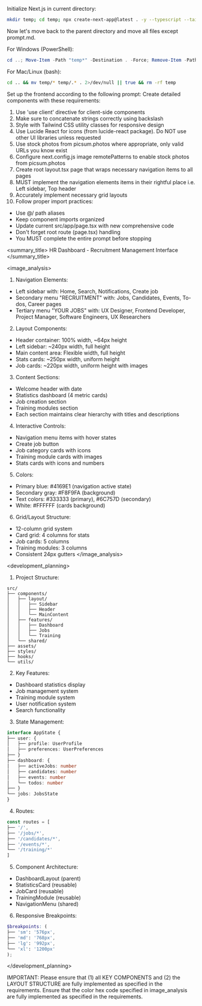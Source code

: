 Initialize Next.js in current directory:
```bash
mkdir temp; cd temp; npx create-next-app@latest . -y --typescript --tailwind --eslint --app --use-npm --src-dir --import-alias "@/*" -no --turbo
```

Now let's move back to the parent directory and move all files except prompt.md.

For Windows (PowerShell):
```powershell
cd ..; Move-Item -Path "temp*" -Destination . -Force; Remove-Item -Path "temp" -Recurse -Force
```

For Mac/Linux (bash):
```bash
cd .. && mv temp/* temp/.* . 2>/dev/null || true && rm -rf temp
```

Set up the frontend according to the following prompt:
<frontend-prompt>
Create detailed components with these requirements:
1. Use 'use client' directive for client-side components
2. Make sure to concatenate strings correctly using backslash
3. Style with Tailwind CSS utility classes for responsive design
4. Use Lucide React for icons (from lucide-react package). Do NOT use other UI libraries unless requested
5. Use stock photos from picsum.photos where appropriate, only valid URLs you know exist
6. Configure next.config.js image remotePatterns to enable stock photos from picsum.photos
7. Create root layout.tsx page that wraps necessary navigation items to all pages
8. MUST implement the navigation elements items in their rightful place i.e. Left sidebar, Top header
9. Accurately implement necessary grid layouts
10. Follow proper import practices:
   - Use @/ path aliases
   - Keep component imports organized
   - Update current src/app/page.tsx with new comprehensive code
   - Don't forget root route (page.tsx) handling
   - You MUST complete the entire prompt before stopping

<summary_title>
HR Dashboard - Recruitment Management Interface
</summary_title>

<image_analysis>

1. Navigation Elements:
- Left sidebar with: Home, Search, Notifications, Create job
- Secondary menu "RECRUITMENT" with: Jobs, Candidates, Events, To-dos, Career pages
- Tertiary menu "YOUR JOBS" with: UX Designer, Frontend Developer, Project Manager, Software Engineers, UX Researchers


2. Layout Components:
- Header container: 100% width, ~64px height
- Left sidebar: ~240px width, full height
- Main content area: Flexible width, full height
- Stats cards: ~250px width, uniform height
- Job cards: ~220px width, uniform height with images


3. Content Sections:
- Welcome header with date
- Statistics dashboard (4 metric cards)
- Job creation section
- Training modules section
- Each section maintains clear hierarchy with titles and descriptions


4. Interactive Controls:
- Navigation menu items with hover states
- Create job button
- Job category cards with icons
- Training module cards with images
- Stats cards with icons and numbers


5. Colors:
- Primary blue: #4169E1 (navigation active state)
- Secondary gray: #F8F9FA (background)
- Text colors: #333333 (primary), #6C757D (secondary)
- White: #FFFFFF (cards background)


6. Grid/Layout Structure:
- 12-column grid system
- Card grid: 4 columns for stats
- Job cards: 5 columns
- Training modules: 3 columns
- Consistent 24px gutters
</image_analysis>

<development_planning>

1. Project Structure:
```
src/
├── components/
│   ├── layout/
│   │   ├── Sidebar
│   │   ├── Header
│   │   └── MainContent
│   ├── features/
│   │   ├── Dashboard
│   │   ├── Jobs
│   │   └── Training
│   └── shared/
├── assets/
├── styles/
├── hooks/
└── utils/
```


2. Key Features:
- Dashboard statistics display
- Job management system
- Training module system
- User notification system
- Search functionality


3. State Management:
```typescript
interface AppState {
├── user: {
│   ├── profile: UserProfile
│   ├── preferences: UserPreferences
├── }
├── dashboard: {
│   ├── activeJobs: number
│   ├── candidates: number
│   ├── events: number
│   └── todos: number
├── }
└── jobs: JobsState
}
```


4. Routes:
```typescript
const routes = [
├── '/',
├── '/jobs/*',
├── '/candidates/*',
├── '/events/*',
└── '/training/*'
]
```


5. Component Architecture:
- DashboardLayout (parent)
- StatisticsCard (reusable)
- JobCard (reusable)
- TrainingModule (reusable)
- NavigationMenu (shared)


6. Responsive Breakpoints:
```scss
$breakpoints: (
├── 'sm': '576px',
├── 'md': '768px',
├── 'lg': '992px',
└── 'xl': '1200px'
);
```
</development_planning>
</frontend-prompt>

IMPORTANT: Please ensure that (1) all KEY COMPONENTS and (2) the LAYOUT STRUCTURE are fully implemented as specified in the requirements. Ensure that the color hex code specified in image_analysis are fully implemented as specified in the requirements.
